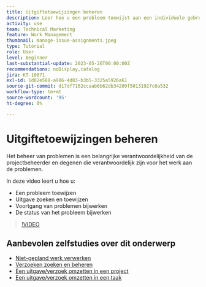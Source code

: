 ```yaml
---
title: Uitgiftetoewijzingen beheren
description: Leer hoe u een probleem toewijst aan een individuele gebruiker, meerdere gebruikers of een team, zodat het probleem wordt opgelost.
activity: use
team: Technical Marketing
feature: Work Management
thumbnail: manage-issue-assignments.jpeg
type: Tutorial
role: User
level: Beginner
last-substantial-update: 2023-05-26T00:00:00Z
recommendations: noDisplay,catalog
jira: KT-10071
exl-id: 1d82e588-a986-4d83-b3b5-3325a5926a61
source-git-commit: d17df7162ccaab6b62db34209f50131927c0a532
workflow-type: tm+mt
source-wordcount: '95'
ht-degree: 0%

---
```


# Uitgiftetoewijzingen beheren

Het beheer van problemen is een belangrijke verantwoordelijkheid van de projectbeheerder en degenen die verantwoordelijk zijn voor het werk aan de problemen.

In deze video leert u hoe u:

* Een probleem toewijzen
* Uitgave zoeken en toewijzen
* Voortgang van problemen bijwerken
* De status van het probleem bijwerken

>[!VIDEO](https://video.tv.adobe.com/v/3419931/?quality=12&learn=on&enablevpops)

## Aanbevolen zelfstudies over dit onderwerp

* [Niet-gepland werk verwerken](/help/manage-work/issues-requests/handle-unplanned-work.md)
* [Verzoeken zoeken en beheren](/help/manage-work/issues-requests/find-requests.md)
* [Een uitgave/verzoek omzetten in een project](/help/manage-work/issues-requests/create-a-project-from-a-request.md)
* [Een uitgave/verzoek omzetten in een taak](/help/manage-work/issues-requests/convert-issues-to-other-work-items.md)
